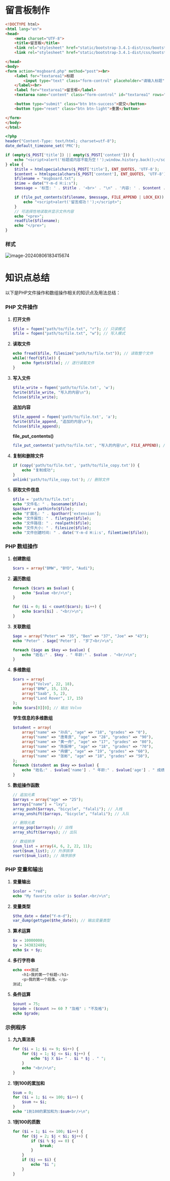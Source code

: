 # 留言板制作

```html
<!DOCTYPE html>
<html lang="en">
<head>
    <meta charset="UTF-8">
    <title>留言板</title>
    <link rel="stylesheet" href="static/bootstrap-3.4.1-dist/css/bootstrap.min.css">
    <link rel="stylesheet" href="static/bootstrap-3.4.1-dist/css/bootstrap-theme.min.css">

</head>
<body>
<form action="msgboard.php" method="post"><br>
    <label for="textarea1">标题
        <input type="text" class="form-control" placeholder="请输入标题" aria-label="title" name="title">
    </label><br>
    <label for="textarea1">留言框</label>
    <textarea name="content" class="form-control" id="textarea1" rows="6" cols="60" placeholder="请输入遗言..." style="height: 171px; width: 374px;"></textarea>

    <button type="submit" class="btn btn-success">提交</button>
    <button type="reset" class="btn btn-light">重置</button>

</form>
</body>
</html>
```

```php
<?php
header("Content-Type: text/html; charset=utf-8");
date_default_timezone_set('PRC');

if (empty($_POST['title']) || empty($_POST['content'])) {
    echo "<script>alert('标题或内容不能为空！');window.history.back();</script>";
} else {
    $title = htmlspecialchars($_POST['title'], ENT_QUOTES, 'UTF-8');
    $content = htmlspecialchars($_POST['content'], ENT_QUOTES, 'UTF-8');
    $filename = "msgboard.txt";
    $time = date("Y-m-d H:i:s");
    $message = '标签: ' . $title . '<br>' . "\n" . '内容: ' . $content . '<br>' . "\n" . '留言时间: ' . $time . '<br>' . "\n";

    if (file_put_contents($filename, $message, FILE_APPEND | LOCK_EX)) {
        echo "<script>alert('留言成功！');</script>";
    }
    // 可选择性地读取并显示文件内容
    echo "<pre>";
    readfile($filename);
    echo "</pre>";
}
```

### 样式

![image-20240806183415674](.\assets\image-20240806183415674.png)

# 知识点总结

以下是PHP文件操作和数组操作相关的知识点及用法总结：

### PHP 文件操作

1. **打开文件**
    ```php
    $file = fopen("path/to/file.txt", "r"); // 只读模式
    $file = fopen("path/to/file.txt", "w"); // 写入模式
    ```

2. **读取文件**
    ```php
    echo fread($file, filesize("path/to/file.txt")); // 读取整个文件
    while(!feof($file)) {
        echo fgets($file); // 逐行读取文件
    }
    ```

3. **写入文件**
    ```php
    $file_write = fopen('path/to/file.txt', 'w');
    fwrite($file_write, "写入的内容\n");
    fclose($file_write);
    ```

    **追加内容**
    ```php
    $file_append = fopen('path/to/file.txt', 'a');
    fwrite($file_append, "追加的内容\n");
    fclose($file_append);
    ```

    **file_put_contents()**
    ```php
    file_put_contents('path/to/file.txt', "写入的内容\n", FILE_APPEND); // 追加内容
    ```

4. **复制和删除文件**
    ```php
    if (copy('path/to/file.txt', 'path/to/file_copy.txt')) {
        echo "复制成功";
    }
    unlink('path/to/file_copy.txt'); // 删除文件
    ```

5. **获取文件信息**
    ```php
    $file = 'path/to/file.txt';
    echo "文件名: " . basename($file);
    $patharr = pathinfo($file);
    echo "扩展名: " . $patharr['extension'];
    echo "文件属性: " . filetype($file);
    echo "文件路径: " . realpath($file);
    echo "文件大小: " . filesize($file);
    echo "文件创建时间: " . date('Y-m-d H:i:s', filemtime($file));
    ```

### PHP 数组操作

1. **创建数组**
    ```php
    $cars = array("BMW", "BYD", "Audi");
    ```

2. **遍历数组**
    ```php
    foreach ($cars as $value) {
        echo "$value <br/>\n";
    }
    
    for ($i = 0; $i < count($cars); $i++) {
        echo $cars[$i] . "<br/>\n";
    }
    ```

3. **关联数组**
    ```php
    $age = array("Peter" => "35", "Ben" => "37", "Joe" => "43");
    echo "Peter" . $age['Peter'] . "岁了<br/>\n";
    
    foreach ($age as $key => $value) {
        echo "姓名:" . $key . " 年龄:" . $value . "<br/>\n";
    }
    ```

4. **多维数组**
    ```php
    $cars = array(
        array("Volvo", 22, 18),
        array("BMW", 15, 13),
        array("Saab", 5, 2),
        array("Land Rover", 17, 15)
    );
    echo $cars[0][0]; // 输出 Volvo
    ```

    **学生信息的多维数组**
    ```php
    $student = array(
        array("name" => "孙兵", "age" => "18", "grades" => "0"),
        array("name" => "唐青良", "age" => "28", "grades" => "90"),
        array("name" => "黄一舟", "age" => "17", "grades" => "80"),
        array("name" => "陈振坤", "age" => "18", "grades" => "70"),
        array("name" => "冉健", "age" => "19", "grades" => "60"),
        array("name" => "张彬", "age" => "18", "grades" => "50"),
    );
    foreach ($student as $key => $value) {
        echo "姓名:" . $value['name'] . " 年龄:" . $value['age'] . " 成绩:" . $value['grades'] . "<br/>\n";
    }
    ```

5. **数组操作函数**
    ```php
    // 追加元素
    $arrays = array("age" => "25");
    $arrays["name"] = "lxy";
    array_push($arrays, "bicycle", "falali"); // 入栈
    array_unshift($arrays, "bicycle", "falali"); // 入队
    
    // 删除元素
    array_pop($arrays); // 出栈
    array_shift($arrays); // 出队
    
    // 数组排序
    $num_list = array(4, 6, 2, 22, 11);
    sort($num_list); // 升序排序
    rsort($num_list); // 降序排序
    ```

### PHP 变量和输出

1. **变量输出**
    ```php
    $color = "red";
    echo "My favorite color is $color.<br/>\n";
    ```

2. **变量类型**
    ```php
    $the_date = date("Y-m-d");
    var_dump(gettype($the_date)); // 输出变量类型
    ```

3. **算术运算**
    ```php
    $x = 10000000;
    $y = 343832489;
    echo $x + $y;
    ```

4. **多行字符串**
    ```php
    echo <<<测试
        <h1>我的第一个标题</h1>
        <p>我的第一个段落。</p>
    测试;
    ```

5. **条件运算**
    ```php
    $count = 75;
    $grade = ($count >= 60 ? "及格" : "不及格");
    echo $grade;
    ```

### 示例程序

1. **九九乘法表**
    ```php
    for ($i = 1; $i <= 9; $i++) {
        for ($j = 1; $j <= $i; $j++) {
            echo "$j X $i= " . $i * $j . " ";
        }
        echo "<br/>\n";
    }
    ```

2. **1到100的累加和**
    ```php
    $sum = 0;
    for ($i = 1; $i <= 100; $i++) {
        $sum += $i;
    }
    echo "1到100的累加和为:$sum<br/>\n";
    ```

3. **1到100的质数**
    ```php
    for ($i = 1; $i <= 100; $i++) {
        for ($j = 2; $j < $i; $j++) {
            if ($i % $j == 0) {
                break;
            }
        }
        if ($j == $i) {
            echo "$i ";
        }
    }
    ```

    
